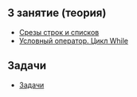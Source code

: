 ## 3 занятие (теория)
* [Срезы строк и списков](https://github.com/rogovich/2020_CPK_Python_for_Data_Analysis-3/blob/master/03_If_Else_While/2020_CPK_3_1_Slices.ipynb)
* [Условный оператор. Цикл While](https://github.com/rogovich/2020_CPK_Python_for_Data_Analysis-3/blob/master/03_If_Else_While/2020_CPK_3_2_If_Else.ipynb)

## Задачи
* [Задачи](https://github.com/rogovich/2020_CPK_Python_for_Data_Analysis-3/blob/master/03_If_Else_While/2020_CPK_3_0_Problems.ipynb)
